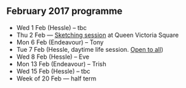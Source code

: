 ## February 2017 programme

* Wed 1 Feb (Hessle) – tbc
* Thu 2 Feb — <a href="/urban-sketching/" title="Urban sketching session, meeting at Victoria Square">Sketching session</a> at Queen Victoria Square
* Mon 6 Feb (Endeavour) – Tony
* Tue 7 Feb (Hessle, daytime life session. <a href="/meetings#daytime-meetings--open-all-all">Open to all</a>)
* Wed 8 Feb (Hessle) – Eve
* Mon 13 Feb (Endeavour) – Trish
* Wed 15 Feb (Hessle) – tbc
* Week of 20 Feb — half term